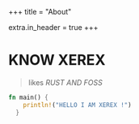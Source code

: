 +++
title = "About"

extra.in_header = true
+++

# KNOW XEREX

> likes *RUST AND FOSS*

```rust 
fn main() {
    println!("HELLO I AM XEREX !")
  }
```
